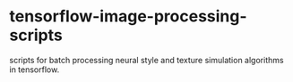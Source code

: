# tensorflow-image-processing-scripts
scripts for batch processing neural style and texture simulation algorithms in tensorflow.
